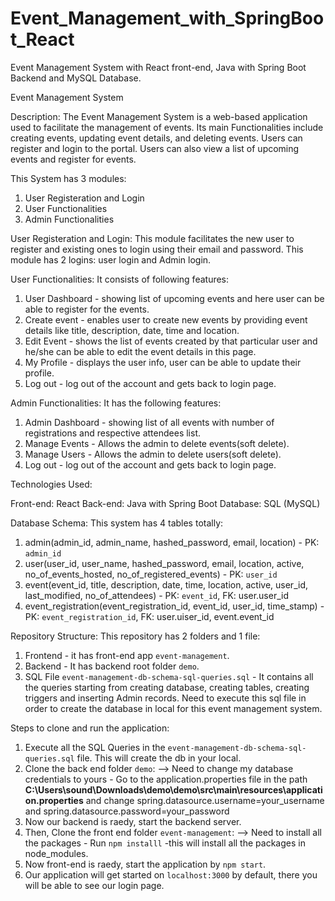 # Event_Management_with_SpringBoot_React
Event Management System with React front-end, Java with Spring Boot Backend and MySQL Database.

Event Management System

Description:
The Event Management System is a web-based application used to facilitate the management of events. Its main Functionalities include creating events, updating event details, and deleting events. Users can register and login to the portal. Users can also view a list of upcoming events and register for events.

This System has 3 modules:

1) User Registeration and Login
2) User Functionalities
3) Admin Functionalities

User Registeration and Login:
This module facilitates the new user to register and existing ones to login using their email and password. This module has 2 logins: user login and Admin login.

User Functionalities:
It consists of following features:

1) User Dashboard - showing list of upcoming events and here user can be able to register for the events.
2) Create event - enables user to create new events by providing event details like title, description, date, time and location.
3) Edit Event - shows the list of events created by that particular user and he/she can be able to edit the event details in this page.
4) My Profile - displays the user info, user can be able to update their profile.
5) Log out - log out of the account and gets back to login page.

Admin Functionalities:
It has the following features:

1) Admin Dashboard - showing list of all events with number of registrations and respective attendees list.
2) Manage Events - Allows the admin to delete events(soft delete).
3) Manage Users - Allows the admin to delete users(soft delete).
4) Log out - log out of the account and gets back to login page.

Technologies Used:

Front-end: React
Back-end: Java with Spring Boot
Database: SQL (MySQL)

Database Schema:
This system has 4 tables totally:

1) admin(admin_id, admin_name, hashed_password, email, location) - PK: `admin_id`
2) user(user_id, user_name, hashed_password, email, location, active, no_of_events_hosted, no_of_registered_events) - PK: `user_id`
3) event(event_id, title, description, date, time, location, active, user_id, last_modified, no_of_attendees) - PK: `event_id`, FK: user.user_id
4) event_registration(event_registration_id, event_id, user_id, time_stamp) - PK: `event_registration_id`, FK: user.uiser_id, event.event_id

Repository Structure:
This repository has 2 folders and 1 file:

1) Frontend - it has front-end app `event-management`.
2) Backend - It has backend root folder `demo`.
3) SQL File `event-management-db-schema-sql-queries.sql` - It contains all the queries starting from creating database, creating tables, creating triggers and inserting Admin records. Need to execute this sql file in order to create the database in local for this event management system.

Steps to clone and run the application:
1) Execute all the SQL Queries in the `event-management-db-schema-sql-queries.sql` file. This will create the db in your local.
2) Clone the back end folder `demo`:
   --> Need to change my database credentials to yours - Go to the application.properties file in the path **C:\Users\sound\Downloads\demo\demo\src\main\resources\application.properties** and change spring.datasource.username=your_username and spring.datasource.password=your_password
3) Now our backend is raedy, start the backend server.
5) Then, Clone the front end folder `event-management`:
     --> Need to install all the packages - Run `npm installl` -this will install all the packages in node_modules.
6) Now front-end is raedy, start the application by `npm start`.
7) Our application will get started on `localhost:3000` by default, there you will be able to see our login page.

   
